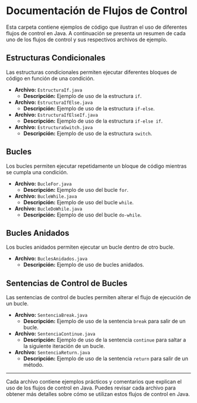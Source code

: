 # Documentación de Flujos de Control

Esta carpeta contiene ejemplos de código que ilustran el uso de diferentes flujos de control en Java. A continuación se presenta un resumen de cada uno de los flujos de control y sus respectivos archivos de ejemplo.

## Estructuras Condicionales

Las estructuras condicionales permiten ejecutar diferentes bloques de código en función de una condición.

- **Archivo:** `EstructuraIf.java`
  - **Descripción:** Ejemplo de uso de la estructura `if`.
- **Archivo:** `EstructuraIfElse.java`
  - **Descripción:** Ejemplo de uso de la estructura `if-else`.
- **Archivo:** `EstructuraIfElseIf.java`
  - **Descripción:** Ejemplo de uso de la estructura `if-else if`.
- **Archivo:** `EstructuraSwitch.java`
  - **Descripción:** Ejemplo de uso de la estructura `switch`.

## Bucles

Los bucles permiten ejecutar repetidamente un bloque de código mientras se cumpla una condición.

- **Archivo:** `BucleFor.java`
  - **Descripción:** Ejemplo de uso del bucle `for`.
- **Archivo:** `BucleWhile.java`
  - **Descripción:** Ejemplo de uso del bucle `while`.
- **Archivo:** `BucleDoWhile.java`
  - **Descripción:** Ejemplo de uso del bucle `do-while`.

## Bucles Anidados

Los bucles anidados permiten ejecutar un bucle dentro de otro bucle.

- **Archivo:** `BuclesAnidados.java`
  - **Descripción:** Ejemplo de uso de bucles anidados.

## Sentencias de Control de Bucles

Las sentencias de control de bucles permiten alterar el flujo de ejecución de un bucle.

- **Archivo:** `SentenciaBreak.java`
  - **Descripción:** Ejemplo de uso de la sentencia `break` para salir de un bucle.
- **Archivo:** `SentenciaContinue.java`
  - **Descripción:** Ejemplo de uso de la sentencia `continue` para saltar a la siguiente iteración de un bucle.
- **Archivo:** `SentenciaReturn.java`
  - **Descripción:** Ejemplo de uso de la sentencia `return` para salir de un método.

---

Cada archivo contiene ejemplos prácticos y comentarios que explican el uso de los flujos de control en Java. Puedes revisar cada archivo para obtener más detalles sobre cómo se utilizan estos flujos de control en Java.
